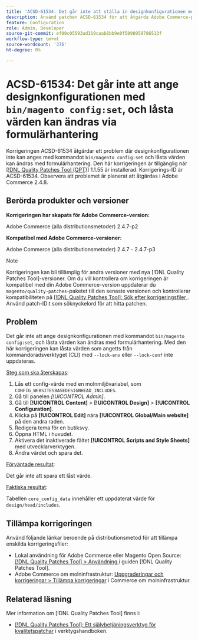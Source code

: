 ```yaml
---
title: 'ACSD-61534: Det går inte att ställa in designkonfigurationen med bin/magento config:set, och låsta värden kan ändras med formulärmanipulering'
description: Använd patchen ACSD-61534 för att åtgärda Adobe Commerce-problemet där designkonfigurationen inte kan ställas in med kommandot "bin/magento config:set" och låsta värden kan ändras genom formulärhantering.
feature: Configuration
role: Admin, Developer
source-git-commit: ef00c05593ad319caab8bb9e0f5090959786513f
workflow-type: tm+mt
source-wordcount: '376'
ht-degree: 0%

---
```


# ACSD-61534: Det går inte att ange designkonfigurationen med `bin/magento config:set`, och låsta värden kan ändras via formulärhantering

Korrigeringen ACSD-61534 åtgärdar ett problem där designkonfigurationen inte kan anges med kommandot `bin/magento config:set` och låsta värden kan ändras med formulärhantering. Den här korrigeringen är tillgänglig när [[!DNL Quality Patches Tool (QPT)]](/help/tools/quality-patches-tool/quality-patches-tool-to-self-serve-quality-patches.md) 1.1.55 är installerad. Korrigerings-ID är ACSD-61534. Observera att problemet är planerat att åtgärdas i Adobe Commerce 2.4.8.

## Berörda produkter och versioner

**Korrigeringen har skapats för Adobe Commerce-version:**

Adobe Commerce (alla distributionsmetoder) 2.4.7-p2

**Kompatibel med Adobe Commerce-versioner:**

Adobe Commerce (alla distributionsmetoder) 2.4.7 - 2.4.7-p3

>[!NOTE]
>
>Korrigeringen kan bli tillämplig för andra versioner med nya [!DNL Quality Patches Tool]-versioner. Om du vill kontrollera om korrigeringen är kompatibel med din Adobe Commerce-version uppdaterar du `magento/quality-patches`-paketet till den senaste versionen och kontrollerar kompatibiliteten på [[!DNL Quality Patches Tool]: Sök efter korrigeringsfiler ](https://experienceleague.adobe.com/tools/commerce-quality-patches/index.html). Använd patch-ID:t som söknyckelord för att hitta patchen.

## Problem

Det går inte att ange designkonfigurationen med kommandot `bin/magento config:set`, och låsta värden kan ändras med formulärhantering. Med den här korrigeringen kan låsta värden som angetts från kommandoradsverktyget (CLI) med `--lock-env` eller `--lock-conf` inte uppdateras.

<u>Steg som ska återskapas</u>:

1. Lås ett config-värde med en molnmiljövariabel, som `CONFIG_WEBSITESBASEDESIGNHEAD_INCLUDES`.
1. Gå till panelen *[!UICONTROL Admin]*.
1. Gå till **[!UICONTROL Content]** > **[!UICONTROL Design]** > **[!UICONTROL Configuration]**.
1. Klicka på **[!UICONTROL Edit]** nära **[!UICONTROL Global/Main website]** på den andra raden.
1. Redigera tema för en butiksvy.
1. Öppna HTML i huvudet.
1. Aktivera det inaktiverade fältet **[!UICONTROL Scripts and Style Sheets]** med utvecklarverktygen.
1. Ändra värdet och spara det.

<u>Förväntade resultat</u>:

Det går inte att spara ett låst värde.

<u>Faktiska resultat</u>:

Tabellen `core_config_data` innehåller ett uppdaterat värde för `design/head/includes`.

## Tillämpa korrigeringen

Använd följande länkar beroende på distributionsmetod för att tillämpa enskilda korrigeringsfiler:

* Lokal användning för Adobe Commerce eller Magento Open Source: [[!DNL Quality Patches Tool] > Användning ](/help/tools/quality-patches-tool/usage.md) i guiden [!DNL Quality Patches Tool].
* Adobe Commerce om molninfrastruktur: [Uppgraderingar och korrigeringar > Tillämpa korrigeringar](https://experienceleague.adobe.com/docs/commerce-cloud-service/user-guide/develop/upgrade/apply-patches.html) i Commerce om molninfrastruktur.

## Relaterad läsning

Mer information om [!DNL Quality Patches Tool] finns i:

* [[!DNL Quality Patches Tool]: Ett självbetjäningsverktyg för kvalitetspatchar](/help/tools/quality-patches-tool/quality-patches-tool-to-self-serve-quality-patches.md) i verktygshandboken.

